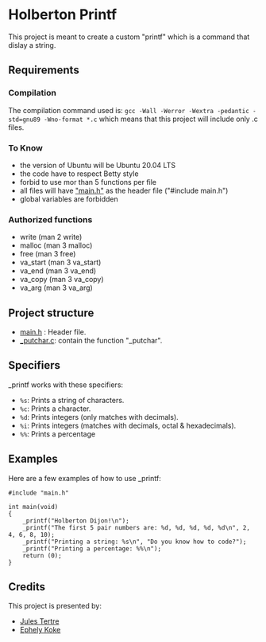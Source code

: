 # Holberton Printf

This project is meant to create a custom "printf" which is
a command that dislay a string.

## Requirements

### Compilation
The compilation command used is:
`gcc -Wall -Werror -Wextra -pedantic -std=gnu89 -Wno-format *.c`
which means that this project will include only .c files.

### To Know
- the version of Ubuntu will be Ubuntu 20.04 LTS
- the code have to respect Betty style
- forbid to use mor than 5 functions per file
- all files will have ["main.h"](./main.h) as the header file ("#include main.h")
- global variables are forbidden

### Authorized functions
- write (man 2 write)
- malloc (man 3 malloc)
- free (man 3 free)
- va_start (man 3 va_start)
- va_end (man 3 va_end)
- va_copy (man 3 va_copy)
- va_arg (man 3 va_arg)

## Project structure
- [main.h](./main.h) : Header file.
- [_putchar.c](./_putchar.c): contain the function "_putchar".


## Specifiers
_printf works with these specifiers:

+ `%s`: Prints a string of characters.
+ `%c`: Prints a character.
+ `%d`: Prints integers (only matches with decimals).
+ `%i`: Prints integers (matches with decimals, octal & hexadecimals).
+ `%%`: Prints a percentage

## Examples
Here are a few examples of how to use _printf:

```
#include "main.h"

int main(void)
{
    _printf("Holberton Dijon!\n");
    _printf("The first 5 pair numbers are: %d, %d, %d, %d, %d\n", 2, 4, 6, 8, 10);
    _printf("Printing a string: %s\n", "Do you know how to code?");
    _printf("Printing a percentage: %%\n");
    return (0);
}
```

## Credits
This project is presented by:
- [Jules Tertre](https://github.com/notsayy)
- [Ephely Koke](https://github.com/ephely)